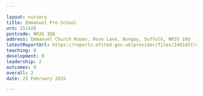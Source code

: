 ```yaml
---

layout: nursery
title: Emmanuel Pre-School
urn: 251428
postcode: NR35 1DQ
address: Emmanuel Church Rooms, Rose Lane, Bungay, Suffolk, NR35 1DQ
latestReportUrl: https://reports.ofsted.gov.uk/provider/files/2481457/urn/251428.pdf
teaching: 0
development: 0
leadership: 2
outcomes: 0
overall: 2
date: 25 February 2015

---
```

